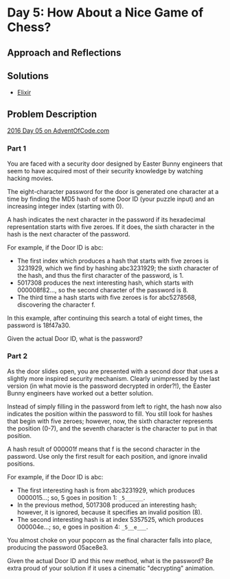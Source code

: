 # Day 5: How About a Nice Game of Chess?

## Approach and Reflections

## Solutions

- [Elixir](../elixir2016/lib/day05.ex)

## Problem Description

[2016 Day 05 on AdventOfCode.com](https://adventofcode.com/2016/day/5)

### Part 1

You are faced with a security door designed by Easter Bunny engineers that seem
to have acquired most of their security knowledge by watching hacking movies.

The eight-character password for the door is generated one character at a time
by finding the MD5 hash of some Door ID (your puzzle input) and an increasing
integer index (starting with 0).

A hash indicates the next character in the password if its hexadecimal
representation starts with five zeroes. If it does, the sixth character in the
hash is the next character of the password.

For example, if the Door ID is abc:

- The first index which produces a hash that starts with five zeroes is
  3231929, which we find by hashing abc3231929; the sixth character of the hash,
  and thus the first character of the password, is 1.
- 5017308 produces the next interesting hash, which starts with 000008f82...,
  so the second character of the password is 8.
- The third time a hash starts with five zeroes is for abc5278568, discovering
  the character f.

In this example, after continuing this search a total of eight times, the
password is 18f47a30.

Given the actual Door ID, what is the password?

### Part 2

As the door slides open, you are presented with a second door that uses a
slightly more inspired security mechanism. Clearly unimpressed by the last
version (in what movie is the password decrypted in order?!), the Easter Bunny
engineers have worked out a better solution.

Instead of simply filling in the password from left to right, the hash now also
indicates the position within the password to fill. You still look for hashes
that begin with five zeroes; however, now, the sixth character represents the
position (0-7), and the seventh character is the character to put in that
position.

A hash result of 000001f means that f is the second character in the password.
Use only the first result for each position, and ignore invalid positions.

For example, if the Door ID is abc:

- The first interesting hash is from abc3231929, which produces 0000015...; so,
  5 goes in position 1: `_5______`.
- In the previous method, 5017308 produced an interesting hash; however, it is
  ignored, because it specifies an invalid position (8).
- The second interesting hash is at index 5357525, which produces 000004e...;
  so, e goes in position 4: `_5__e___`.

You almost choke on your popcorn as the final character falls into place,
producing the password 05ace8e3.

Given the actual Door ID and this new method, what is the password? Be extra
proud of your solution if it uses a cinematic "decrypting" animation.
